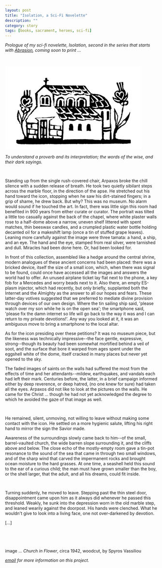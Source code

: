 ```yaml
---
layout: post
title: "Isolation, a Sci-Fi Novelette"
description: ""
category: story
tags: [books, sacrament, heroes, sci-fi]
---
```


*Prologue of my sci-fi novelette, Isolation, second in the series that starts with [Abrasion](http://www.imby.net/20170525/abrasion), coming soon to print ...*

<p>&nbsp;</p>

![](/assets/isolation.jpg)


*To understand a proverb and its interpretation; the words of the wise, and their dark sayings.*

<p>&nbsp;</p>

Standing up from the single rush-covered chair, Arpaxos broke the chill silence with a sudden release of breath. He took two quietly sibilant steps across the marble floor, in the direction of the apse. He stretched out his hand toward the icon, stopping when he saw his dirt-stained fingers; in a grip of shame, he drew back. But why? This was no museum. No alarm would sound if he touched the art. In fact, there was little sign this room had benefited in 900 years from either curate or curator. The portrait was tilted a little too casually against the back of the chapel, where white plaster walls rose to a half-dome above a narrow, uneven shelf littered with spent matches, thin beeswax candles, and a crumpled plastic water bottle holding decanted oil for a makeshift lamp (once a tin of stuffed grape leaves). Leaning more carefully against the image were three tamata: a hand, a ship, and an eye. The hand and the eye, stamped from real silver, were tarnished and dull. Miracles had been done here. Or, had been looked for.

In front of this collection, assembled like a hedge around the central shrine, modern analogues of these ancient concerns had been placed: there was a bricked device, itself the size of a small icon, which, when there was signal to be found, could once have accessed all the images and answers the world had to offer. An unused airplane ticket lay flat next to the phone, a key fob for a Mercedes and worry beads next to it. Also there, an empty ES-plasm injector, which had recently, but only briefly, supplanted both the Internet and the Almighty as the answer to all our hopes and fears. These latter-day votives suggested that we preferred to mediate divine provision through devices of our own design. Where the tin sailing ship said, 'please watch over my son while he is on the open sea'; the smartphone said, 'please fix the damn internet so life will go back to the way it was and I can return to my private devotions!'. Any way you looked at it, it was an ambiguous move to bring a smartphone to the local altar. 

As for the icon presiding over these petitions? It was no museum piece, but the likeness was technically impressive--the face gentle, expressive, strong--though its beauty had been somewhat mortified behind a veil of soot, and the surface that bore it warped from ages spent under the eggshell white of the dome, itself cracked in many places but never yet opened to the sky. 

The faded images of saints on the walls had suffered the most from the effects of time and her attendants--mildew, earthquakes, and vandals each had left their mark. Centuries before, the latter, in a brief campaign informed either by deep reverence, or deep hatred, (no one knew for sure) had taken all the eyes. Arpaxos did not like to look at the pictures on the walls. He came for the Christ ... though he had not yet acknowledged the degree to which he avoided the gaze of that image as well. 

<p>&nbsp;</p>

He remained, silent, unmoving, not willing to leave without making some contact with the icon. He settled on a more hygienic salute, lifting his right hand to mirror the sign the Savior made. 

Awareness of the surroundings slowly came back to him--of the small, barrel-vaulted church, the wide barren slope surrounding it, and the cliffs above and below. The close echo of the mostly-empty room gave a tin-pot resonance to the sound of the sea that came in through two small windows, and of the sharp wind that carved the impermanent rocks and brought ocean moisture to the hard grasses. At one time, a seashell held this sound to the ear of a curious child; the man must have grown smaller than the boy, or the shell larger, that the adult, and all his dreams, could fit inside.

<p>&nbsp;</p>

Turning suddenly, he moved to leave. Stepping past the thin steel door, disappointment came upon him as it always did whenever he passed this threshold. Weakly, he sunk into the depression worn in the old marble step, and leaned wearily against the doorpost. His hands were clenched. What he wouldn't give to look into a living face, one not over-darkened by devotion.




[...]

<p>&nbsp;</p>

<p>&nbsp;</p>

image ... *Church in Flower*, circa 1942, woodcut, by Spyros Vassiliou

*[email](mailto:dpmaddalena@gmail.com?subject=isolation) for more information on this project.*
